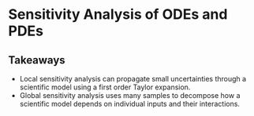 # Sensitivity Analysis of ODEs and PDEs

## Takeaways

+ Local sensitivity analysis can propagate small uncertainties through a scientific model using a first order Taylor expansion.
+ Global sensitivity analysis uses many samples to decompose how a scientific model depends on individual inputs and their interactions.